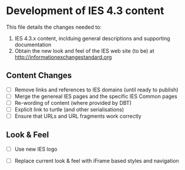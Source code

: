# Development of IES 4.3 content

This file details the changes needed to:

1. IES 4.3.x content, inclduing general descriptions and supporting documentation
2. Obtain the new look and feel of the IES web site (to be) at http://informationexchangestandard.org

## Content Changes

- [ ] Remove links and references to IES domains (until ready to publish)
- [ ] Merge the genereal IES pages and the specific IES Common pages
- [ ] Re-wording of content (where provided by DBT)
- [ ] Explicit link to turtle (and other serialisations)
- [ ] Ensure that URLs and URL fragments work correctly

## Look & Feel

- [ ] Use new IES logo
- [ ] Replace current look & feel with iFrame based styles and navigation

